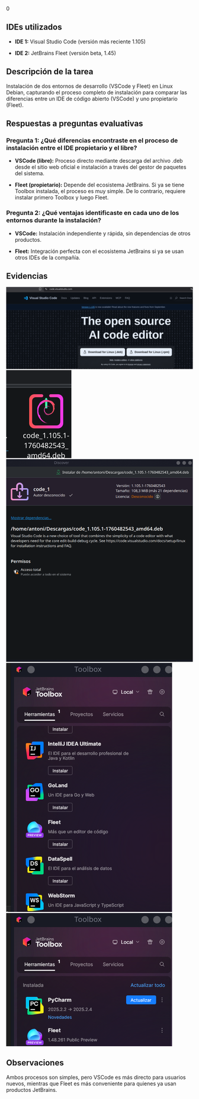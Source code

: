 0
## IDEs utilizados

- **IDE 1:** Visual Studio Code (versión más reciente 1.105)
    
- **IDE 2:** JetBrains Fleet (versión beta, 1.45)
    

## Descripción de la tarea

Instalación de dos entornos de desarrollo (VSCode y Fleet) en Linux Debian, capturando el proceso completo de instalación para comparar las diferencias entre un IDE de código abierto (VSCode) y uno propietario (Fleet).

## Respuestas a preguntas evaluativas

### Pregunta 1: ¿Qué diferencias encontraste en el proceso de instalación entre el IDE propietario y el libre?

- **VSCode (libre):** Proceso directo mediante descarga del archivo .deb desde el sitio web oficial e instalación a través del gestor de paquetes del sistema.
    
- **Fleet (propietario):** Depende del ecosistema JetBrains. Si ya se tiene Toolbox instalada, el proceso es muy simple. De lo contrario, requiere instalar primero Toolbox y luego Fleet.
    

### Pregunta 2: ¿Qué ventajas identificaste en cada uno de los entornos durante la instalación?

- **VSCode:** Instalación independiente y rápida, sin dependencias de otros productos.
    
- **Fleet:** Integración perfecta con el ecosistema JetBrains si ya se usan otros IDEs de la compañía.
    

## Evidencias

![Instalación](capturas/Pasted%20image%2020251024203955.png)
![Instalación](capturas/Pasted%20image%2020251024204430.png)
![Instalación](capturas/Pasted%20image%2020251024204632.png)
![Instalación](capturas/Pasted%20image%2020251024210141.png)
![Instalación](capturas/Pasted%20image%2020251024210259.png)

## Observaciones

Ambos procesos son simples, pero VSCode es más directo para usuarios nuevos, mientras que Fleet es más conveniente para quienes ya usan productos JetBrains.
